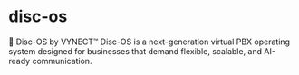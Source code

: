 # disc-os
🚀 Disc-OS by VYNECT™ Disc-OS is a next-generation virtual PBX operating system designed for businesses that demand flexible, scalable, and AI-ready communication.
